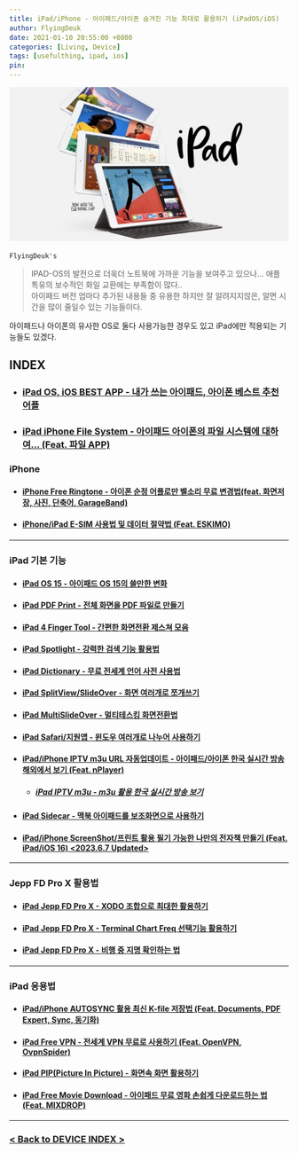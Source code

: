 ```yaml
---
title: iPad/iPhone - 아이패드/아이폰 숨겨진 기능 최대로 활용하기 (iPadOS/iOS)
author: FlyingDeuk
date: 2021-01-10 20:55:00 +0800
categories: [Living, Device]
tags: [usefulthing, ipad, ios]
pin:
---
```


![ipad](/img/living/ipad/ipad.jpg)

`FlyingDeuk's`
> IPAD-OS의 발전으로 더욱더 노트북에 가까운 기능을 보여주고 있으나... 애플 특유의 보수적인 화일 교환에는 부족함이 많다.. <br>
아이패드 버전 업마다 추가된 내용들 중 유용한 하지만 잘 알려지지않은, 알면 시간을 많이 줄일수 있는 기능들이다. <br>

아이패드나 아이폰의 유사한 OS로 둘다 사용가능한 경우도 있고 iPad에만 적용되는 기능들도 있겠다.

## INDEX

- ### [iPad OS, iOS BEST APP - 내가 쓰는 아이패드, 아이폰 베스트 추천 어플](/posts/IPADOSAPP/)

- ### [iPad iPhone File System - 아이패드 아이폰의 파일 시스템에 대하여... (Feat. 파일 APP)](/posts/filesys/)

### iPhone

- #### [iPhone Free Ringtone - 아이폰 순정 어플로만 벨소리 무료 변경법(feat. 화면저장, 사진, 단축어, GarageBand)](/posts/IPHONEbell/)

- #### [iPhone/iPad E-SIM 사용법 및 데이터 절약법 (Feat. ESKIMO)](/posts/iphoneesim/)

-----------

### iPad 기본 기능

- #### [iPad OS 15 - 아이패드 OS 15의 쓸만한 변화](/posts/IPADOS15/)

- #### [iPad PDF Print - 전체 화면을 PDF 파일로 만들기](/posts/IpadPdf/)

- #### [iPad 4 Finger Tool - 간편한 화면전환 제스쳐 모음](/posts/Ipad4fing/)

- #### [iPad Spotlight - 강력한 검색 기능 활용법](/posts/IpadSpot/)

- #### [iPad Dictionary - 무료 전세계 언어 사전 사용법](/posts/IpadDict/)

- #### [iPad SplitView/SlideOver - 화면 여러개로 쪼개쓰기](/posts/IpadView/)

- #### [iPad MultiSlideOver - 멀티테스킹 화면전환법](/posts/slideover/)

- #### [iPad Safari/지원앱 - 윈도우 여러개로 나누어 사용하기](/posts/multiwindow/)

- #### [iPad/iPhone IPTV m3u URL 자동업데이트 - 아이패드/아이폰 한국 실시간 방송 해외에서 보기 (Feat. nPlayer)](/posts/ipad-nplayer/)

  - ##### [iPad IPTV m3u - m3u 활용 한국 실시간 방송 보기](/posts/ipad-iptv/)

- #### [iPad Sidecar - 맥북 아이패드를 보조화면으로 사용하기](/posts/IPADSidecar/)

- #### [iPad/iPhone ScreenShot/프린트 활용 필기 가능한 나만의 전자책 만들기 (Feat. iPad/iOS 16) <2023.6.7 Updated>](/posts/ipadscreen/)

--------
### Jepp FD Pro X 활용법

- #### [iPad Jepp FD Pro X - XODO 조합으로 최대한 활용하기](/posts/JeppFD/)

- #### [iPad Jepp FD Pro X - Terminal Chart Freq 선택기능 활용하기](/posts/JeppFD-com/)

- #### [iPad Jepp FD Pro X - 비행 중 지명 확인하는 법](/posts/JeppFDVFR/)

--------

### iPad 응용법

- #### [iPad/iPhone AUTOSYNC 활용 최신 K-file 저장법 (Feat. Documents, PDF Expert, Sync, 동기화)](/posts/ipad-sync/)

- #### [iPad Free VPN - 전세계 VPN 무료로 사용하기 (Feat. OpenVPN, OvpnSpider)](/posts/IpadVPN/)

- #### [iPad PIP(Picture In Picture) - 화면속 화면 활용하기](/posts/IpadPIP/)

- #### [iPad Free Movie Download - 아이패드 무료 영화 손쉽게 다운로드하는 법 (Feat. MIXDROP)](/posts/mixdrop/)


----------

### [< Back to DEVICE INDEX >](/categories/device/)
